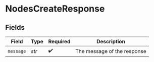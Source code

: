 # NodesCreateResponse


## Fields

| Field                       | Type                        | Required                    | Description                 |
| --------------------------- | --------------------------- | --------------------------- | --------------------------- |
| `message`                   | *str*                       | :heavy_check_mark:          | The message of the response |